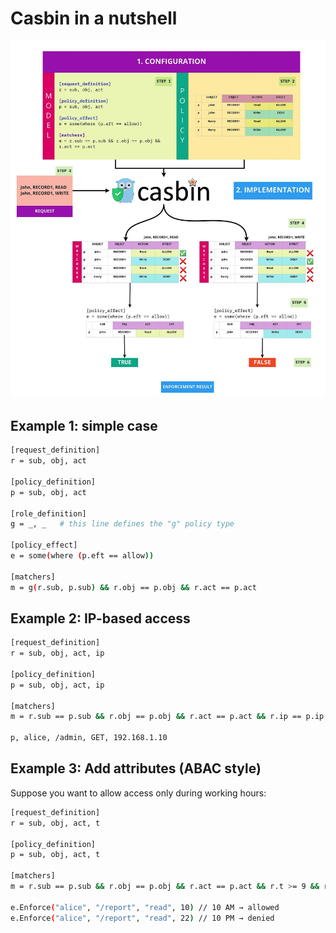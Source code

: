 # Casbin in a nutshell

![image](casbin_image.webp)

## Example 1: simple case

```bash
[request_definition]
r = sub, obj, act

[policy_definition]
p = sub, obj, act

[role_definition]
g = _, _   # this line defines the "g" policy type

[policy_effect]
e = some(where (p.eft == allow))

[matchers]
m = g(r.sub, p.sub) && r.obj == p.obj && r.act == p.act
```

## Example 2: IP-based access

```bash
[request_definition]
r = sub, obj, act, ip

[policy_definition]
p = sub, obj, act, ip

[matchers]
m = r.sub == p.sub && r.obj == p.obj && r.act == p.act && r.ip == p.ip

p, alice, /admin, GET, 192.168.1.10
```

## Example 3: Add attributes (ABAC style)

Suppose you want to allow access only during working hours:

```bash
[request_definition]
r = sub, obj, act, t

[policy_definition]
p = sub, obj, act, t

[matchers]
m = r.sub == p.sub && r.obj == p.obj && r.act == p.act && r.t >= 9 && r.t <= 17

e.Enforce("alice", "/report", "read", 10) // 10 AM → allowed
e.Enforce("alice", "/report", "read", 22) // 10 PM → denied
```

